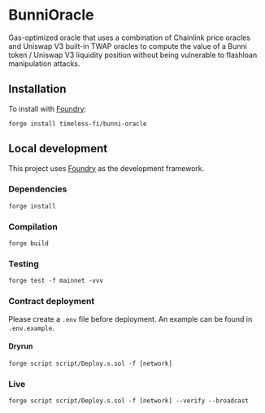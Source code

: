 # BunniOracle

Gas-optimized oracle that uses a combination of Chainlink price oracles and Uniswap V3 built-in TWAP oracles to compute the value of a Bunni token / Uniswap V3 liquidity position without being vulnerable to flashloan manipulation attacks.

## Installation

To install with [Foundry](https://github.com/gakonst/foundry):

```
forge install timeless-fi/bunni-oracle
```

## Local development

This project uses [Foundry](https://github.com/gakonst/foundry) as the development framework.

### Dependencies

```
forge install
```

### Compilation

```
forge build
```

### Testing

```
forge test -f mainnet -vvv
```

### Contract deployment

Please create a `.env` file before deployment. An example can be found in `.env.example`.

#### Dryrun

```
forge script script/Deploy.s.sol -f [network]
```

### Live

```
forge script script/Deploy.s.sol -f [network] --verify --broadcast
```
